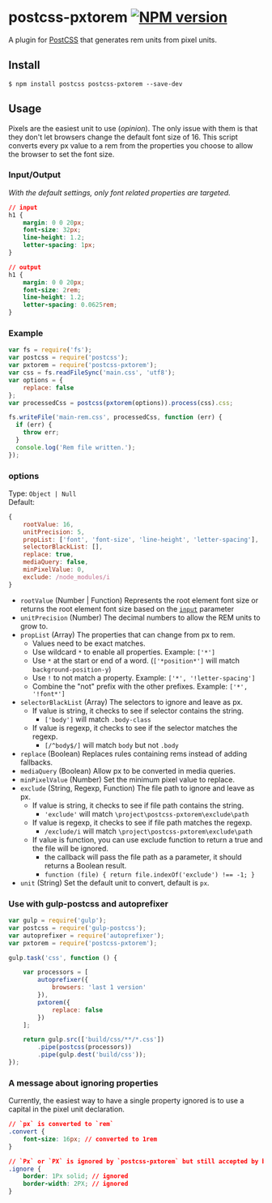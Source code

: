# postcss-pxtorem [![NPM version](https://badge.fury.io/js/postcss-pxtorem.svg)](http://badge.fury.io/js/postcss-pxtorem)

A plugin for [PostCSS](https://github.com/ai/postcss) that generates rem units from pixel units.

## Install

```shell
$ npm install postcss postcss-pxtorem --save-dev
```

## Usage

Pixels are the easiest unit to use (*opinion*). The only issue with them is that they don't let browsers change the default font size of 16. This script converts every px value to a rem from the properties you choose to allow the browser to set the font size.


### Input/Output

*With the default settings, only font related properties are targeted.*

```css
// input
h1 {
    margin: 0 0 20px;
    font-size: 32px;
    line-height: 1.2;
    letter-spacing: 1px;
}

// output
h1 {
    margin: 0 0 20px;
    font-size: 2rem;
    line-height: 1.2;
    letter-spacing: 0.0625rem;
}
```

### Example

```js
var fs = require('fs');
var postcss = require('postcss');
var pxtorem = require('postcss-pxtorem');
var css = fs.readFileSync('main.css', 'utf8');
var options = {
    replace: false
};
var processedCss = postcss(pxtorem(options)).process(css).css;

fs.writeFile('main-rem.css', processedCss, function (err) {
  if (err) {
    throw err;
  }
  console.log('Rem file written.');
});
```

### options

Type: `Object | Null`  
Default:
```js
{
    rootValue: 16,
    unitPrecision: 5,
    propList: ['font', 'font-size', 'line-height', 'letter-spacing'],
    selectorBlackList: [],
    replace: true,
    mediaQuery: false,
    minPixelValue: 0,
    exclude: /node_modules/i
}
```

- `rootValue` (Number | Function) Represents the root element font size or returns the root element font size based on the [`input`](https://api.postcss.org/Input.html) parameter
- `unitPrecision` (Number) The decimal numbers to allow the REM units to grow to.
- `propList` (Array) The properties that can change from px to rem.
    - Values need to be exact matches.
    - Use wildcard `*` to enable all properties. Example: `['*']`
    - Use `*` at the start or end of a word. (`['*position*']` will match `background-position-y`)
    - Use `!` to not match a property. Example: `['*', '!letter-spacing']`
    - Combine the "not" prefix with the other prefixes. Example: `['*', '!font*']`
- `selectorBlackList` (Array) The selectors to ignore and leave as px.
    - If value is string, it checks to see if selector contains the string.
        - `['body']` will match `.body-class`
    - If value is regexp, it checks to see if the selector matches the regexp.
        - `[/^body$/]` will match `body` but not `.body`
- `replace` (Boolean) Replaces rules containing rems instead of adding fallbacks.
- `mediaQuery` (Boolean) Allow px to be converted in media queries.
- `minPixelValue` (Number) Set the minimum pixel value to replace.
- `exclude` (String, Regexp, Function) The file path to ignore and leave as px.
    - If value is string, it checks to see if file path contains the string.
        - `'exclude'` will match `\project\postcss-pxtorem\exclude\path`
    - If value is regexp, it checks to see if file path matches the regexp.
        - `/exclude/i` will match `\project\postcss-pxtorem\exclude\path`
    - If value is function, you can use exclude function to return a true and the file will be ignored.
        - the callback will pass the file path as  a parameter, it should returns a Boolean result.
        - `function (file) { return file.indexOf('exclude') !== -1; }`
- `unit` (String) Set the default unit to convert, default is `px`.

### Use with gulp-postcss and autoprefixer

```js
var gulp = require('gulp');
var postcss = require('gulp-postcss');
var autoprefixer = require('autoprefixer');
var pxtorem = require('postcss-pxtorem');

gulp.task('css', function () {

    var processors = [
        autoprefixer({
            browsers: 'last 1 version'
        }),
        pxtorem({
            replace: false
        })
    ];

    return gulp.src(['build/css/**/*.css'])
        .pipe(postcss(processors))
        .pipe(gulp.dest('build/css'));
});
```

### A message about ignoring properties
Currently, the easiest way to have a single property ignored is to use a capital in the pixel unit declaration.

```css
// `px` is converted to `rem`
.convert {
    font-size: 16px; // converted to 1rem
}

// `Px` or `PX` is ignored by `postcss-pxtorem` but still accepted by browsers
.ignore {
    border: 1Px solid; // ignored
    border-width: 2PX; // ignored
}
```
